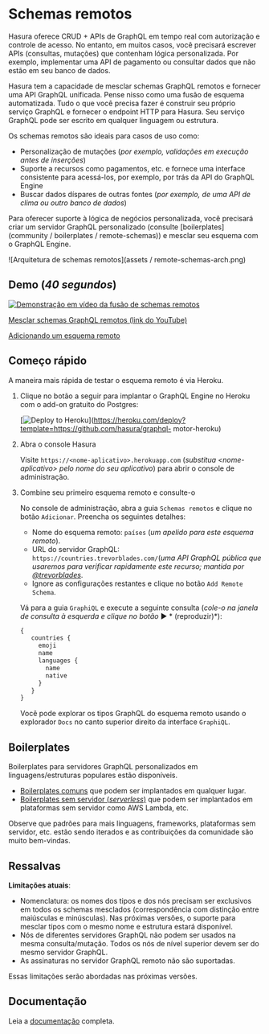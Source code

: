 # Schemas remotos

Hasura oferece CRUD + APIs de GraphQL em tempo real com autorização e controle de acesso. No entanto, em muitos casos, você precisará escrever APIs (consultas, mutações) que contenham lógica personalizada. Por exemplo, implementar uma API de pagamento ou consultar dados que não estão em seu banco de dados.

Hasura tem a capacidade de mesclar schemas GraphQL remotos e fornecer uma API GraphQL unificada. Pense nisso como uma fusão de esquema automatizada. Tudo o que você precisa fazer é construir seu próprio serviço GraphQL e fornecer o endpoint HTTP para Hasura. Seu serviço GraphQL pode ser escrito em qualquer linguagem ou estrutura.

Os schemas remotos são ideais para casos de uso como:

* Personalização de mutações (*por exemplo, validações em execução antes de inserções*)
* Suporte a recursos como pagamentos, etc. e fornece uma interface consistente para acessá-los, por exemplo, por trás da API do GraphQL Engine
* Buscar dados díspares de outras fontes (*por exemplo, de uma API de clima ou outro banco de dados*)

Para oferecer suporte à lógica de negócios personalizada, você precisará criar um servidor GraphQL personalizado (consulte [boilerplates](community / boilerplates / remote-schemas)) e mesclar seu esquema com o GraphQL Engine.

![Arquitetura de schemas remotos](assets / remote-schemas-arch.png)

## Demo (*40 segundos*)

[![Demonstração em vídeo da fusão de schemas remotos](https://img.youtube.com/vi/eY4n9aPsi0M/0.jpg)](https://www.youtube.com/watch?v=eY4n9aPsi0M)

[Mesclar schemas GraphQL remotos (link do YouTube)](https://youtu.be/eY4n9aPsi0M)

[Adicionando um esquema remoto](https://youtu.be/01t4t2t4q1c)

## Começo rápido

A maneira mais rápida de testar o esquema remoto é via Heroku.

1. Clique no botão a seguir para implantar o GraphQL Engine no Heroku com o add-on gratuito do Postgres:

    [![Deploy to Heroku](https://www.herokucdn.com/deploy/button.svg)](https://heroku.com/deploy?template=https://github.com/hasura/graphql- motor-heroku)

2. Abra o console Hasura

   Visite `https://<nome-aplicativo>.herokuapp.com` (*substitua \<nome-aplicativo\> pelo nome do seu aplicativo*) para abrir o console de administração.

3. Combine seu primeiro esquema remoto e consulte-o

   No console de administração, abra a guia ``Schemas remotos`` e clique no botão ``Adicionar``. Preencha os seguintes detalhes:
   * Nome do esquema remoto: ``países`` (*um apelido para este esquema remoto*).
   * URL do servidor GraphQL: ``https://countries.trevorblades.com/``(*uma API GraphQL pública que usaremos para verificar rapidamente este recurso; mantida por [@trevorblades](https://github.com/trevorblades)*.
   * Ignore as configurações restantes e clique no botão ``Add Remote Schema``.

   Vá para a guia ``GraphiQL`` e execute a seguinte consulta (*cole-o na janela de consulta à esquerda e clique no botão* ▶️ * (reproduzir)*):

   ```graphql
   {
      countries {
        emoji
        name
        languages {
          name
          native
        }
      }
   }
   ```

   Você pode explorar os tipos GraphQL do esquema remoto usando o explorador ``Docs`` no canto superior direito da interface ``GraphiQL``.

## Boilerplates

Boilerplates para servidores GraphQL personalizados em linguagens/estruturas populares estão disponíveis.

* [Boilerplates comuns](community/boilerplates/graphql-servers) que podem ser implantados em qualquer lugar.
* [Boilerplates sem servidor (*serverless*)](https://github.com/hasura/graphql-serverless) que podem ser implantados em plataformas sem servidor como AWS Lambda, etc.

Observe que padrões para mais linguagens, frameworks, plataformas sem servidor, etc. estão sendo iterados e as contribuições da comunidade são muito bem-vindas.


## Ressalvas

**Limitações atuais**:

* Nomenclatura: os nomes dos tipos e dos nós precisam ser exclusivos em todos os schemas mesclados (correspondência com distinção entre maiúsculas e minúsculas). Nas próximas versões, o suporte para mesclar tipos com o mesmo nome e estrutura estará disponível.
* Nós de diferentes servidores GraphQL não podem ser usados ​​na mesma consulta/mutação. Todos os nós de nível superior devem ser do mesmo servidor GraphQL.
* As assinaturas no servidor GraphQL remoto não são suportadas.

Essas limitações serão abordadas nas próximas versões.

## Documentação

Leia a [documentação](https://hasura.io/docs/1.0/graphql/manual/remote-schemas/index.html) completa.
